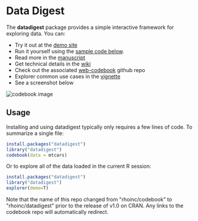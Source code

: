 # Data Digest

The **datadigest** package provides a simple interactive framework for exploring data. You can:
- Try it out at the [demo site](https://rhoinc.github.io/viz-library/examples/0009-web-codebook-demo/example.html)
- Run it yourself using the [sample code below](https://github.com/RhoInc/codebook#usage). 
- Read more in the [manuscript](https://phusewiki.org/docs/2018_US%20Connect18/DV%20STREAM/dv12%20final.pdf)
- Get technical details in the [wiki](https://github.com/RhoInc/codebook/wiki) 
- Check out the associated [web-codebook](https://github.com/RhoInc/web-codebook) github repo
- Explorer common use cases in the [vignette](https://github.com/RhoInc/codebook/blob/master/vignettes/codebook.Rmd)
- See a screenshot below

![codebook image](https://user-images.githubusercontent.com/14199771/43269882-ccc06a26-90c1-11e8-9026-a91d67a57fcf.png)

## Usage

Installing and using datadigest typically only requires a few lines of code. To summarize a single file: 

```r
install.packages("datadigest")
library("datadigest")
codebook(data = mtcars)
```

Or to explore all of the data loaded in the current R session: 

```r
install.packages("datadigest")
library("datadigest")
explorer(demo=T)
```

Note that the name of this repo changed from "rhoinc/codebook" to "rhoinc/datadigest" prior to the release of v1.0 on CRAN. Any links to the codebook repo will automatically redirect. 
